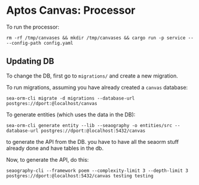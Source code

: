 # Aptos Canvas: Processor

To run the processor:
```
rm -rf /tmp/canvases && mkdir /tmp/canvases && cargo run -p service -- --config-path config.yaml
```

## Updating DB
To change the DB, first go to `migrations/` and create a new migration.

To run migrations, assuming you have already created a `canvas` database:
```
sea-orm-cli migrate -d migrations --database-url postgres://dport:@localhost/canvas
```

To generate entities (which uses the data in the DB):
```
sea-orm-cli generate entity --lib --seaography -o entities/src --database-url postgres://dport:@localhost:5432/canvas
```

to generate the API from the DB. you have to have all the seaorm stuff already done and have tables in the db.

Now, to generate the API, do this:
```
seaography-cli --framework poem --complexity-limit 3 --depth-limit 3 postgres://dport:@localhost:5432/canvas testing testing
```
